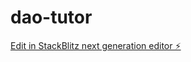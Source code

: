 # dao-tutor

[Edit in StackBlitz next generation editor ⚡️](https://stackblitz.com/~/github.com/matyig/dao-tutor)